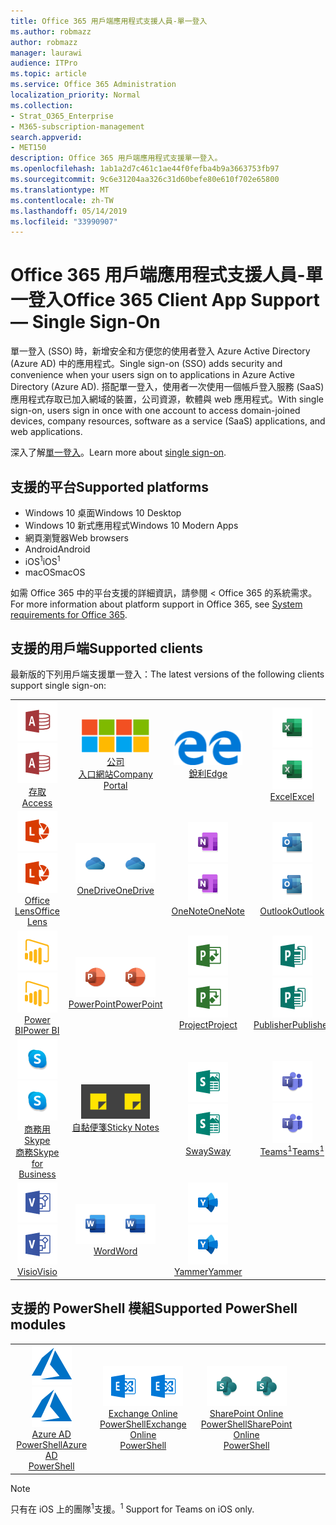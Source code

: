 ```yaml
---
title: Office 365 用戶端應用程式支援人員-單一登入
ms.author: robmazz
author: robmazz
manager: laurawi
audience: ITPro
ms.topic: article
ms.service: Office 365 Administration
localization_priority: Normal
ms.collection:
- Strat_O365_Enterprise
- M365-subscription-management
search.appverid:
- MET150
description: Office 365 用戶端應用程式支援單一登入。
ms.openlocfilehash: 1ab1a2d7c461c1ae44f0fefba4b9a3663753fb97
ms.sourcegitcommit: 9c6e31204aa326c31d60befe80e610f702e65800
ms.translationtype: MT
ms.contentlocale: zh-TW
ms.lasthandoff: 05/14/2019
ms.locfileid: "33990907"
---
```

# <a name="office-365-client-app-support--single-sign-on"></a><span data-ttu-id="b8aaf-103">Office 365 用戶端應用程式支援人員-單一登入</span><span class="sxs-lookup"><span data-stu-id="b8aaf-103">Office 365 Client App Support — Single Sign-On</span></span>

<span data-ttu-id="b8aaf-104">單一登入 (SSO) 時，新增安全和方便您的使用者登入 Azure Active Directory (Azure AD) 中的應用程式。</span><span class="sxs-lookup"><span data-stu-id="b8aaf-104">Single sign-on (SSO) adds security and convenience when your users sign on to applications in Azure Active Directory (Azure AD).</span></span> <span data-ttu-id="b8aaf-105">搭配單一登入，使用者一次使用一個帳戶登入服務 (SaaS) 應用程式存取已加入網域的裝置，公司資源，軟體與 web 應用程式。</span><span class="sxs-lookup"><span data-stu-id="b8aaf-105">With single sign-on, users sign in once with one account to access domain-joined devices, company resources, software as a service (SaaS) applications, and web applications.</span></span>

<span data-ttu-id="b8aaf-106">深入了解[單一登入](https://docs.microsoft.com/azure/active-directory/manage-apps/what-is-single-sign-on)。</span><span class="sxs-lookup"><span data-stu-id="b8aaf-106">Learn more about [single sign-on](https://docs.microsoft.com/azure/active-directory/manage-apps/what-is-single-sign-on).</span></span>

## <a name="supported-platforms"></a><span data-ttu-id="b8aaf-107">支援的平台</span><span class="sxs-lookup"><span data-stu-id="b8aaf-107">Supported platforms</span></span>

 - <span data-ttu-id="b8aaf-108">Windows 10 桌面</span><span class="sxs-lookup"><span data-stu-id="b8aaf-108">Windows 10 Desktop</span></span>
 - <span data-ttu-id="b8aaf-109">Windows 10 新式應用程式</span><span class="sxs-lookup"><span data-stu-id="b8aaf-109">Windows 10 Modern Apps</span></span>
 - <span data-ttu-id="b8aaf-110">網頁瀏覽器</span><span class="sxs-lookup"><span data-stu-id="b8aaf-110">Web browsers</span></span>
 - <span data-ttu-id="b8aaf-111">Android</span><span class="sxs-lookup"><span data-stu-id="b8aaf-111">Android</span></span>
 - <span data-ttu-id="b8aaf-112">iOS<sup>1</sup></span><span class="sxs-lookup"><span data-stu-id="b8aaf-112">iOS<sup>1</sup></span></span>
 - <span data-ttu-id="b8aaf-113">macOS</span><span class="sxs-lookup"><span data-stu-id="b8aaf-113">macOS</span></span>

<span data-ttu-id="b8aaf-114">如需 Office 365 中的平台支援的詳細資訊，請參閱 < <b0>Office 365 的系統需求</b0>。</span><span class="sxs-lookup"><span data-stu-id="b8aaf-114">For more information about platform support in Office 365, see [System requirements for Office 365](https://products.office.com/office-system-requirements).</span></span>

## <a name="supported-clients"></a><span data-ttu-id="b8aaf-115">支援的用戶端</span><span class="sxs-lookup"><span data-stu-id="b8aaf-115">Supported clients</span></span>

<span data-ttu-id="b8aaf-116">最新版的下列用戶端支援單一登入：</span><span class="sxs-lookup"><span data-stu-id="b8aaf-116">The latest versions of the following clients support single sign-on:</span></span>

| | | | | | |
|:---:|:---:|:---:|:---:|:---:|:---:|
| <span data-ttu-id="b8aaf-117">![Access 圖示](media/o365-access-64x64.png)</span><span class="sxs-lookup"><span data-stu-id="b8aaf-117">![Access icon](media/o365-access-64x64.png)</span></span> <br> [<span data-ttu-id="b8aaf-118">存取</span><span class="sxs-lookup"><span data-stu-id="b8aaf-118">Access</span></span>](https://products.office.com/access) | <span data-ttu-id="b8aaf-119">![公司入口網站圖示](media/o365-microsoft-64x64.png)</span><span class="sxs-lookup"><span data-stu-id="b8aaf-119">![Company portal icon](media/o365-microsoft-64x64.png)</span></span> <br> [<span data-ttu-id="b8aaf-120">公司<br>入口網站</span><span class="sxs-lookup"><span data-stu-id="b8aaf-120">Company <br> Portal </span></span>](https://docs.microsoft.com/intune-user-help/sign-in-to-the-company-portal) | <span data-ttu-id="b8aaf-121">![Edge 圖示](media/o365-edge-64x64.png)</span><span class="sxs-lookup"><span data-stu-id="b8aaf-121">![Edge icon](media/o365-edge-64x64.png)</span></span> <br> [<span data-ttu-id="b8aaf-122">銳利</span><span class="sxs-lookup"><span data-stu-id="b8aaf-122">Edge</span></span>](https://www.microsoft.com/windows/microsoft-edge) | <span data-ttu-id="b8aaf-123">![Excel 圖示](media/o365-excel-64x64.png)</span><span class="sxs-lookup"><span data-stu-id="b8aaf-123">![Excel icon](media/o365-excel-64x64.png)</span></span> <br> [<span data-ttu-id="b8aaf-124">Excel</span><span class="sxs-lookup"><span data-stu-id="b8aaf-124">Excel</span></span>](https://products.office.com/excel) | <span data-ttu-id="b8aaf-125">![流程圖示](media/o365-flow-64x64.png)</span><span class="sxs-lookup"><span data-stu-id="b8aaf-125">![Flow icon](media/o365-flow-64x64.png)</span></span> <br> [<span data-ttu-id="b8aaf-126">Flow</span><span class="sxs-lookup"><span data-stu-id="b8aaf-126">Flow</span></span>](https://flow.microsoft.com) 
| <span data-ttu-id="b8aaf-127">![透鏡圖示](media/o365-lens-64x64.png)</span><span class="sxs-lookup"><span data-stu-id="b8aaf-127">![Lens icon](media/o365-lens-64x64.png)</span></span> <br> [<span data-ttu-id="b8aaf-128">Office Lens</span><span class="sxs-lookup"><span data-stu-id="b8aaf-128">Office Lens</span></span>](https://www.microsoft.com/p/office-lens/9wzdncrfj3t8?activetab=pivot%3Aoverviewtab) | <span data-ttu-id="b8aaf-129">![OneDrive 商務圖示](media/o365-OneDrive-64x64.png)</span><span class="sxs-lookup"><span data-stu-id="b8aaf-129">![OneDrive for Business icon](media/o365-OneDrive-64x64.png)</span></span> <br> [<span data-ttu-id="b8aaf-130">OneDrive</span><span class="sxs-lookup"><span data-stu-id="b8aaf-130">OneDrive</span></span>](https://products.office.com/onedrive-for-business/online-cloud-storage) |  <span data-ttu-id="b8aaf-131">![OneNote 圖示](media/o365-OneNote-64x64.png)</span><span class="sxs-lookup"><span data-stu-id="b8aaf-131">![OneNote icon](media/o365-OneNote-64x64.png)</span></span> <br> [<span data-ttu-id="b8aaf-132">OneNote</span><span class="sxs-lookup"><span data-stu-id="b8aaf-132">OneNote</span></span>](https://products.office.com/onenote) | <span data-ttu-id="b8aaf-133">![Outlook 圖示](media/o365-outlook-64x64.png)</span><span class="sxs-lookup"><span data-stu-id="b8aaf-133">![Outlook icon](media/o365-outlook-64x64.png)</span></span> <br> [<span data-ttu-id="b8aaf-134">Outlook</span><span class="sxs-lookup"><span data-stu-id="b8aaf-134">Outlook</span></span>](https://products.office.com/outlook) | <span data-ttu-id="b8aaf-135">![規劃圖示](media/o365-planner-64x64.png)</span><span class="sxs-lookup"><span data-stu-id="b8aaf-135">![Planner icon](media/o365-planner-64x64.png)</span></span> <br> [<span data-ttu-id="b8aaf-136">Planner</span><span class="sxs-lookup"><span data-stu-id="b8aaf-136">Planner</span></span>](https://products.office.com/business/task-management-software) 
| <span data-ttu-id="b8aaf-137">![PowerBI 圖示](media/o365-powerbi-64x64.png)</span><span class="sxs-lookup"><span data-stu-id="b8aaf-137">![PowerBI icon](media/o365-powerbi-64x64.png)</span></span> <br> [<span data-ttu-id="b8aaf-138">Power BI</span><span class="sxs-lookup"><span data-stu-id="b8aaf-138">Power BI</span></span>](https://powerbi.microsoft.com)| <span data-ttu-id="b8aaf-139">![PowerPoint 圖示](media/o365-powerpoint-64x64.png)</span><span class="sxs-lookup"><span data-stu-id="b8aaf-139">![PowerPoint icon](media/o365-powerpoint-64x64.png)</span></span> <br> [<span data-ttu-id="b8aaf-140">PowerPoint</span><span class="sxs-lookup"><span data-stu-id="b8aaf-140">PowerPoint</span></span>](https://products.office.com/powerpoint) | <span data-ttu-id="b8aaf-141">![[專案] 圖示](media/o365-project-64x64.png)</span><span class="sxs-lookup"><span data-stu-id="b8aaf-141">![Project icon](media/o365-project-64x64.png)</span></span> <br> [<span data-ttu-id="b8aaf-142">Project</span><span class="sxs-lookup"><span data-stu-id="b8aaf-142">Project</span></span>](https://products.office.com/project) | <span data-ttu-id="b8aaf-143">![Publisher 圖示](media/o365-publisher-64x64.png)</span><span class="sxs-lookup"><span data-stu-id="b8aaf-143">![Publisher icon](media/o365-publisher-64x64.png)</span></span> <br> [<span data-ttu-id="b8aaf-144">Publisher</span><span class="sxs-lookup"><span data-stu-id="b8aaf-144">Publisher</span></span>](https://products.office.com/publisher) | <span data-ttu-id="b8aaf-145">![SharePoint 圖示](media/o365-sharepoint-64x64.png)</span><span class="sxs-lookup"><span data-stu-id="b8aaf-145">![SharePoint icon](media/o365-sharepoint-64x64.png)</span></span> <br> [<span data-ttu-id="b8aaf-146">Sharepoint</span><span class="sxs-lookup"><span data-stu-id="b8aaf-146">Sharepoint</span></span>](https://products.office.com/sharepoint) 
| <span data-ttu-id="b8aaf-147">![Skype 商務圖示](media/o365-skypeforbusiness-64x64.png)</span><span class="sxs-lookup"><span data-stu-id="b8aaf-147">![Skype for Business icon](media/o365-skypeforbusiness-64x64.png)</span></span> <br> [<span data-ttu-id="b8aaf-148">商務用 Skype<br>商務</span><span class="sxs-lookup"><span data-stu-id="b8aaf-148">Skype for <br> Business</span></span>](https://www.skype.com/business/) | <span data-ttu-id="b8aaf-149">![自黏便箋圖示](media/o365-stickynotes-64x64.png)</span><span class="sxs-lookup"><span data-stu-id="b8aaf-149">![Sticky Notes icon](media/o365-stickynotes-64x64.png)</span></span> <br> [<span data-ttu-id="b8aaf-150">自黏便箋</span><span class="sxs-lookup"><span data-stu-id="b8aaf-150">Sticky Notes</span></span>](https://www.microsoft.com/p/microsoft-sticky-notes/9nblggh4qghw) | <span data-ttu-id="b8aaf-151">![Sway 圖示](media/o365-sway-64x64.png)</span><span class="sxs-lookup"><span data-stu-id="b8aaf-151">![Sway icon](media/o365-sway-64x64.png)</span></span> <br> [<span data-ttu-id="b8aaf-152">Sway</span><span class="sxs-lookup"><span data-stu-id="b8aaf-152">Sway</span></span>](https://sway.com) | <span data-ttu-id="b8aaf-153">![Teams 圖示](media/o365-teams-64x64.png)</span><span class="sxs-lookup"><span data-stu-id="b8aaf-153">![Teams icon](media/o365-teams-64x64.png)</span></span> <br> [<span data-ttu-id="b8aaf-154">Teams<sup>1</sup></span><span class="sxs-lookup"><span data-stu-id="b8aaf-154">Teams<sup>1</sup></span></span>](https://products.office.com/microsoft-teams/group-chat-software) | <span data-ttu-id="b8aaf-155">![待辦事項] 圖示](media/o365-todo-64x64.png)</span><span class="sxs-lookup"><span data-stu-id="b8aaf-155">![To-Do icon](media/o365-todo-64x64.png)</span></span> <br> [<span data-ttu-id="b8aaf-156">To-Do</span><span class="sxs-lookup"><span data-stu-id="b8aaf-156">To-Do</span></span>](https://todo.microsoft.com) 
| <span data-ttu-id="b8aaf-157">![Visio 圖示](media/o365-visio-64x64.png)</span><span class="sxs-lookup"><span data-stu-id="b8aaf-157">![Visio icon](media/o365-visio-64x64.png)</span></span> <br> [<span data-ttu-id="b8aaf-158">Visio</span><span class="sxs-lookup"><span data-stu-id="b8aaf-158">Visio</span></span>](https://products.office.com/visio/flowchart-software) | <span data-ttu-id="b8aaf-159">![Word 圖示](media/o365-word-64x64.png)</span><span class="sxs-lookup"><span data-stu-id="b8aaf-159">![Word icon](media/o365-word-64x64.png)</span></span> <br> [<span data-ttu-id="b8aaf-160">Word</span><span class="sxs-lookup"><span data-stu-id="b8aaf-160">Word</span></span>](https://products.office.com/word) | <span data-ttu-id="b8aaf-161">![Yammer 圖示](media/o365-yammer-64x64.png)</span><span class="sxs-lookup"><span data-stu-id="b8aaf-161">![Yammer icon](media/o365-yammer-64x64.png)</span></span> <br> [<span data-ttu-id="b8aaf-162">Yammer</span><span class="sxs-lookup"><span data-stu-id="b8aaf-162">Yammer</span></span>](https://products.office.com/yammer/yammer-overview) |

## <a name="supported-powershell-modules"></a><span data-ttu-id="b8aaf-163">支援的 PowerShell 模組</span><span class="sxs-lookup"><span data-stu-id="b8aaf-163">Supported PowerShell modules</span></span>

| | | | | | |
|:---:|:---:|:---:|:---:|:---:|:---:|
| <span data-ttu-id="b8aaf-164">![Azure 的圖示](media/o365-azure-64x64.png)</span><span class="sxs-lookup"><span data-stu-id="b8aaf-164">![Azure icon](media/o365-azure-64x64.png)</span></span> <br> [<span data-ttu-id="b8aaf-165">Azure AD <br> PowerShell</span><span class="sxs-lookup"><span data-stu-id="b8aaf-165">Azure AD <br> PowerShell</span></span>](https://docs.microsoft.com/powershell/azure/active-directory/overview?view=azureadps-2.0) | <span data-ttu-id="b8aaf-166">![Exchange 圖示](media/o365-exchange-64x64.png)</span><span class="sxs-lookup"><span data-stu-id="b8aaf-166">![Exchange icon](media/o365-exchange-64x64.png)</span></span> <br> [<span data-ttu-id="b8aaf-167">Exchange Online <br> PowerShell</span><span class="sxs-lookup"><span data-stu-id="b8aaf-167">Exchange Online <br> PowerShell</span></span>](https://docs.microsoft.com/powershell/exchange/exchange-online/exchange-online-powershell?view=exchange-ps) | <span data-ttu-id="b8aaf-168">![SharePoint 圖示](media/o365-sharepoint-64x64.png)</span><span class="sxs-lookup"><span data-stu-id="b8aaf-168">![SharePoint icon](media/o365-sharepoint-64x64.png)</span></span> <br> [<span data-ttu-id="b8aaf-169">SharePoint Online <br> PowerShell</span><span class="sxs-lookup"><span data-stu-id="b8aaf-169">SharePoint Online <br> PowerShell</span></span>](https://docs.microsoft.com/sharepoint/manage-team-and-communication-sites-in-powershell)

> [!NOTE]
> <span data-ttu-id="b8aaf-170">只有在 iOS 上的團隊<sup>1</sup>支援。</span><span class="sxs-lookup"><span data-stu-id="b8aaf-170"><sup>1</sup> Support for Teams on iOS only.</span></span> <br>